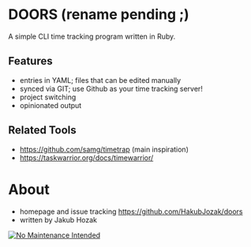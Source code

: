 # DOORS (rename pending ;)

A simple CLI time tracking program written in Ruby.

## Features

- entries in YAML; files that can be edited manually
- synced via GIT; use Github as your time tracking server!
- project switching
- opinionated output

## Related Tools

- https://github.com/samg/timetrap (main inspiration)
- https://taskwarrior.org/docs/timewarrior/

# About

- homepage and issue tracking https://github.com/HakubJozak/doors
- written by Jakub Hozak

[![No Maintenance Intended](http://unmaintained.tech/badge.svg)](http://unmaintained.tech/)


